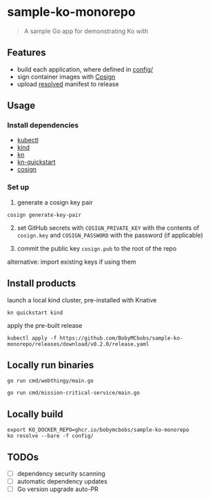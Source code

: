 # sample-ko-monorepo

> A sample Go app for demonstrating Ko with

## Features

- build each application, where defined in [config/](./config)
- sign container images with [Cosign](https://docs.sigstore.dev/cosign/overview/)
- upload [resolved](https://ko.build/reference/ko_resolve/) manifest to release

## Usage

### Install dependencies

- [kubectl](https://kubectl.sigs.k8s.io/installation/kubectl/)
- [kind](https://kind.sigs.k8s.io)
- [kn](https://knative.dev/docs/client/install-kn/)
- [kn-quickstart](https://knative.dev/docs/getting-started/quickstart-install/)
- [cosign](https://docs.sigstore.dev/cosign/installation/)

### Set up

1. generate a cosign key pair
```shell
cosign generate-key-pair
```

2. set GitHub secrets with `COSIGN_PRIVATE_KEY` with the contents of `cosign.key` and `COSIGN_PASSWORD` with the password (if applicable)

3. commit the public key `cosign.pub` to the root of the repo

alternative: import existing keys if using them

## Install products

launch a local kind cluster, pre-installed with Knative
```shell
kn quickstart kind
```

apply the pre-built release
```shell
kubectl apply -f https://github.com/BobyMCbobs/sample-ko-monorepo/releases/download/v0.2.0/release.yaml
```

## Locally run binaries

```shell
go run cmd/webthingy/main.go
```

```shell
go run cmd/mission-critical-service/main.go
```

## Locally build

```shell
export KO_DOCKER_REPO=ghcr.io/bobymcbobs/sample-ko-monorepo
ko resolve --bare -f config/
```

## TODOs

- [ ] dependency security scanning
- [ ] automatic dependency updates
- [ ] Go version upgrade auto-PR
